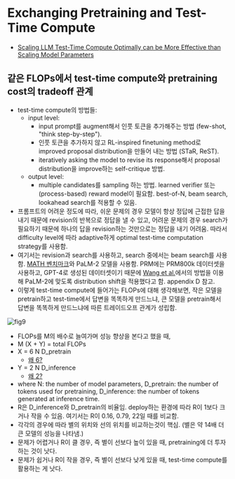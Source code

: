 # Exchanging Pretraining and Test-Time Compute
- [Scaling LLM Test-Time Compute Optimally can be More Effective than Scaling Model Parameters](https://arxiv.org/pdf/2408.03314)

## 같은 FLOPs에서 test-time compute와 pretraining cost의 tradeoff 관계
- test-time compute의 방법들:
  - input level:
    - input prompt를 augment해서 인풋 토큰을 추가해주는 방법 (few-shot, "think step-by-step").
    - 인풋 토큰을 추가하지 않고 RL-inspired finetuning method로 improved proposal distribution을 만들어 내는 방법 (STaR, ReST).
    - iteratively asking the model to revise its response해서 proposal distribution을 improve하는 self-critique 방법.
  - output level:
    - multiple candidates를 sampling 하는 방법. learned verifier 또는 (process-based) reward model이 필요함. best-of-N, beam search, lookahead search를 적용할 수 있음.
- 프롬프트의 어려운 정도에 따라, 쉬운 문제의 경우 모델이 항상 정답에 근접한 답을 내기 때문에 revision의 반복으로 정답을 낼 수 있고, 어려운 문제의 경우 search가 필요하기 때문에 하나의 답을 revision하는 것만으로는 정답을 내기 어려움. 따라서 difficulty level에 따라 adaptive하게 optimal test-time computation strategy를 사용함.
- 여기서는 revision과 search를 사용하고, search 중에서는 beam search를 사용함. [MATH 벤치마크](https://arxiv.org/pdf/2103.03874)와 PaLM-2 모델을 사용함. PRM에는 PRM800k 데이터셋을 사용하고, GPT-4로 생성된 데이터셋이기 때문에 [Wang et al.](https://arxiv.org/pdf/2312.08935)에서의 방법을 이용해 PaLM-2에 맞도록 distribution shift을 적용했다고 함. appendix D 참고.
- 이렇게 test-time compute에 들어가는 FLOPs에 대해 생각해보면, 작은 모델을 pretrain하고 test-time에서 답변을 똑똑하게 만드느냐, 큰 모델을 pretrain해서 답변을 똑똑하게 만드느냐에 따른 트레이드오프 관계가 성립함.

![fig9](https://github.com/user-attachments/assets/56f1d2f4-6405-4695-8aae-135ef6059366)

- FLOPs를 M의 배수로 늘여가며 성능 향상을 본다고 했을 때,
- M (X + Y) = total FLOPs
- X = 6 N D_pretrain
  - [왜 6?](https://arxiv.org/pdf/2203.15556)
- Y = 2 N D_inference
  - [왜 2?](https://arxiv.org/pdf/2401.00448)
- where N: the number of model parameters, D_pretrain: the number of tokens used for pretraining, D_inference: the number of tokens generated at inference time.
- R은 D_inference와 D_pretrain의 비율임. deploy하는 환경에 따라 R이 1보다 크거나 작을 수 있음. 여기서는 R이 0.16, 0.79, 22일 때를 비교함.
- 각각의 경우에 따라 별의 위치와 선의 위치를 비교하는것이 핵심. (별은 약 14배 더 큰 모델의 성능을 나타냄.)
- 문제가 어렵거나 R이 클 경우, 즉 별이 선보다 높이 있을 때, pretraining에 더 투자하는 것이 낫다.
- 문제가 쉽거나 R이 작을 경우, 즉 별이 선보다 낮게 있을 때, test-time compute를 활용하는 게 낫다.
